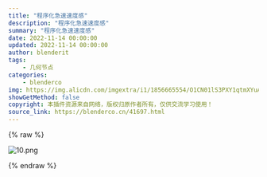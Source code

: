 ```yaml
---
title: "程序化急速速度感"
description: "程序化急速速度感"
summary: "程序化急速速度感"
date: 2022-11-14 00:00:00
updated: 2022-11-14 00:00:00
author: blenderit
tags: 
    - 几何节点
categories:
    - blenderco
img: https://img.alicdn.com/imgextra/i1/1856665554/O1CN01lS3PXY1qtmXYuAgaM_!!1856665554.png
showGetMethod: false
copyright: 本插件资源来自网络，版权归原作者所有，仅供交流学习使用！
source_link: https://blenderco.cn/41697.html
---
```


{% raw %}
<p><img src="https://img.alicdn.com/imgextra/i1/1856665554/O1CN01lS3PXY1qtmXYuAgaM_!!1856665554.png" alt="10.png"></p>
<div style="display: none">blenderco</div>
{% endraw %}